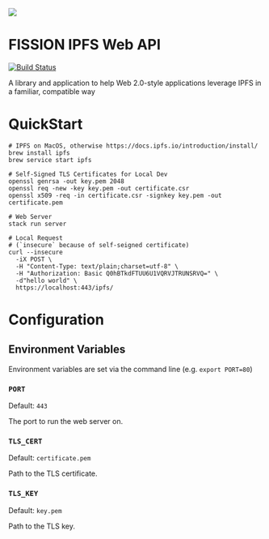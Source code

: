 ![](https://github.com/fission-suite/ipfs-api/raw/master/assets/logo.png?sanitize=true)

# FISSION IPFS Web API

[![Build Status](https://travis-ci.org/fission-suite/ipfs-api.svg?branch=master)](https://travis-ci.org/fission-suite/ipfs-api)

A library and application to help Web 2.0-style applications leverage IPFS
in a familiar, compatible way

# QuickStart

```shell
# IPFS on MacOS, otherwise https://docs.ipfs.io/introduction/install/
brew install ipfs
brew service start ipfs

# Self-Signed TLS Certificates for Local Dev
openssl genrsa -out key.pem 2048
openssl req -new -key key.pem -out certificate.csr
openssl x509 -req -in certificate.csr -signkey key.pem -out certificate.pem

# Web Server
stack run server

# Local Request
# (`insecure` because of self-seigned certificate)
curl --insecure
  -iX POST \
  -H "Content-Type: text/plain;charset=utf-8" \
  -H "Authorization: Basic Q0hBTkdFTUU6U1VQRVJTRUNSRVQ=" \
  -d"hello world" \
  https://localhost:443/ipfs/
```

# Configuration

## Environment Variables

Environment variables are set via the command line (e.g. `export PORT=80`)

### `PORT`

Default: `443`

The port to run the web server on.

### `TLS_CERT`

Default: `certificate.pem`

Path to the TLS certificate.

### `TLS_KEY`

Default: `key.pem`

Path to the TLS key.
